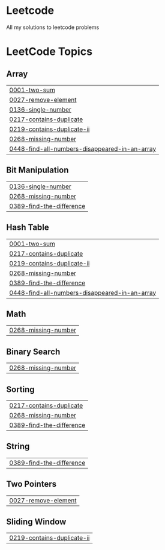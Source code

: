 # Leetcode
All my solutions to leetcode problems

<!---LeetCode Topics Start-->
# LeetCode Topics
## Array
|  |
| ------- |
| [0001-two-sum](https://github.com/Valorz-2/Leetcode/tree/master/0001-two-sum) |
| [0027-remove-element](https://github.com/Valorz-2/Leetcode/tree/master/0027-remove-element) |
| [0136-single-number](https://github.com/Valorz-2/Leetcode/tree/master/0136-single-number) |
| [0217-contains-duplicate](https://github.com/Valorz-2/Leetcode/tree/master/0217-contains-duplicate) |
| [0219-contains-duplicate-ii](https://github.com/Valorz-2/Leetcode/tree/master/0219-contains-duplicate-ii) |
| [0268-missing-number](https://github.com/Valorz-2/Leetcode/tree/master/0268-missing-number) |
| [0448-find-all-numbers-disappeared-in-an-array](https://github.com/Valorz-2/Leetcode/tree/master/0448-find-all-numbers-disappeared-in-an-array) |
## Bit Manipulation
|  |
| ------- |
| [0136-single-number](https://github.com/Valorz-2/Leetcode/tree/master/0136-single-number) |
| [0268-missing-number](https://github.com/Valorz-2/Leetcode/tree/master/0268-missing-number) |
| [0389-find-the-difference](https://github.com/Valorz-2/Leetcode/tree/master/0389-find-the-difference) |
## Hash Table
|  |
| ------- |
| [0001-two-sum](https://github.com/Valorz-2/Leetcode/tree/master/0001-two-sum) |
| [0217-contains-duplicate](https://github.com/Valorz-2/Leetcode/tree/master/0217-contains-duplicate) |
| [0219-contains-duplicate-ii](https://github.com/Valorz-2/Leetcode/tree/master/0219-contains-duplicate-ii) |
| [0268-missing-number](https://github.com/Valorz-2/Leetcode/tree/master/0268-missing-number) |
| [0389-find-the-difference](https://github.com/Valorz-2/Leetcode/tree/master/0389-find-the-difference) |
| [0448-find-all-numbers-disappeared-in-an-array](https://github.com/Valorz-2/Leetcode/tree/master/0448-find-all-numbers-disappeared-in-an-array) |
## Math
|  |
| ------- |
| [0268-missing-number](https://github.com/Valorz-2/Leetcode/tree/master/0268-missing-number) |
## Binary Search
|  |
| ------- |
| [0268-missing-number](https://github.com/Valorz-2/Leetcode/tree/master/0268-missing-number) |
## Sorting
|  |
| ------- |
| [0217-contains-duplicate](https://github.com/Valorz-2/Leetcode/tree/master/0217-contains-duplicate) |
| [0268-missing-number](https://github.com/Valorz-2/Leetcode/tree/master/0268-missing-number) |
| [0389-find-the-difference](https://github.com/Valorz-2/Leetcode/tree/master/0389-find-the-difference) |
## String
|  |
| ------- |
| [0389-find-the-difference](https://github.com/Valorz-2/Leetcode/tree/master/0389-find-the-difference) |
## Two Pointers
|  |
| ------- |
| [0027-remove-element](https://github.com/Valorz-2/Leetcode/tree/master/0027-remove-element) |
## Sliding Window
|  |
| ------- |
| [0219-contains-duplicate-ii](https://github.com/Valorz-2/Leetcode/tree/master/0219-contains-duplicate-ii) |
<!---LeetCode Topics End-->